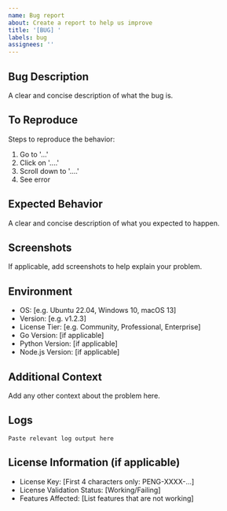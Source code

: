 ```yaml
---
name: Bug report
about: Create a report to help us improve
title: '[BUG] '
labels: bug
assignees: ''
---
```


## Bug Description

A clear and concise description of what the bug is.

## To Reproduce

Steps to reproduce the behavior:
1. Go to '...'
2. Click on '....'
3. Scroll down to '....'
4. See error

## Expected Behavior

A clear and concise description of what you expected to happen.

## Screenshots

If applicable, add screenshots to help explain your problem.

## Environment

- OS: [e.g. Ubuntu 22.04, Windows 10, macOS 13]
- Version: [e.g. v1.2.3]
- License Tier: [e.g. Community, Professional, Enterprise]
- Go Version: [if applicable]
- Python Version: [if applicable]
- Node.js Version: [if applicable]

## Additional Context

Add any other context about the problem here.

## Logs

```
Paste relevant log output here
```

## License Information (if applicable)

- License Key: [First 4 characters only: PENG-XXXX-...]
- License Validation Status: [Working/Failing]
- Features Affected: [List features that are not working]